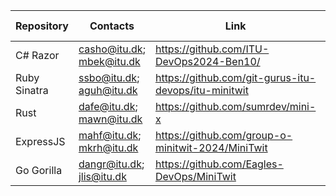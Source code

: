 | Repository | Contacts | Link | Contacted | Responed With | Team Responsible | Names |
|------------|----------|-------|---------| --------------- | ---------- | ---------- |
| C# Razor | casho@itu.dk; mbek@itu.dk | https://github.com/ITU-DevOps2024-Ben10/ | Yes | Yes | Simon |
| Ruby Sinatra  | ssbo@itu.dk; aguh@itu.dk | https://github.com/git-gurus-itu-devops/itu-minitwit | Yes  | Yes | Eduardo |
| Rust | dafe@itu.dk; mawn@itu.dk | https://github.com/sumrdev/mini-x | Yes |  | Eduardo |
| ExpressJS | mahf@itu.dk; mkrh@itu.dk | https://github.com/group-o-minitwit-2024/MiniTwit | Yes | Yes | Gustav | Marius, Mads |
| Go Gorilla | dangr@itu.dk; jlis@itu.dk | https://github.com/Eagles-DevOps/MiniTwit | Yes |  | Gustav | Daniel, Jan | 
